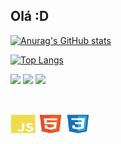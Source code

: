 ## Olá :D 

[![Anurag's GitHub stats](https://github-readme-stats.vercel.app/api?username=kellihkey&count_private=true&show_icons=true&include_all_commits=true&theme=gruvbox)](https://github.com/kellihkey/github-readme-stats)

[![Top Langs](https://github-readme-stats.vercel.app/api/top-langs/?username=kellihkey&layout=compact&langs_count=10&theme=gruvbox)](https://github.com/kellihkey/github-readme-stats)

<div>
  <a href="mailto:Kevilly.silva06@gmail.com" target="_blank"><img src="https://img.shields.io/badge/Gmail-D14836?style=for-the-badge&logo=gmail&logoColor=white" target="_blank"></a>
  <a href="https://twitter.com/AboboraTop" target="_blank"><img src="https://img.shields.io/badge/Twitter-1DA1F2?style=for-the-badge&logo=twitter&logoColor=white" target="_blank"></a>
  <a href="https://steamcommunity.com/id/KellihKey/" target="_blank"><img src="https://img.shields.io/badge/Steam-000000?style=for-the-badge&logo=steam&logoColor=white" target="_blank"></a>
</div>  

##
<estilo div = "display.inline_block"></br>
   <img align="center" alt="Kellih-Js" height="30" width="40" src="https://raw.githubusercontent.com/devicons/devicon/master/icons/javascript/javascript-plain.svg">
  <img align="center" alt="Kellih-HTML" height="30" width="40" src="https://raw.githubusercontent.com/devicons/devicon/master/icons/html5/html5-original.svg">
  <img align="center" alt="Kellih-CSS" height="30" width="40" src="https://raw.githubusercontent.com/devicons/devicon/master/icons/css3/css3-original.svg">
</div>

